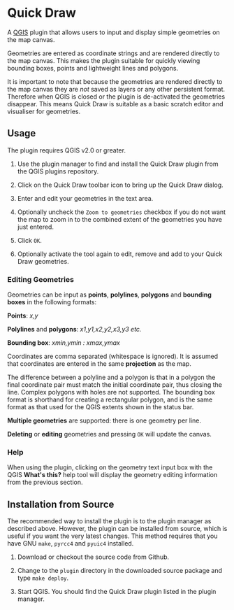 # Quick Draw

A [QGIS](http://www.qgis.org) plugin that allows users to input and display
simple geometries on the map canvas.

Geometries are entered as coordinate strings and are rendered directly to the
map canvas.  This makes the plugin suitable for quickly viewing bounding boxes,
points and lightweight lines and polygons.

It is important to note that because the geometries are rendered directly to
the map canvas they are *not* saved as layers or any other persistent format.
Therefore when QGIS is closed or the plugin is de-activated the geometries
disappear.  This means Quick Draw is suitable as a basic scratch editor and
visualiser for geometries.

## Usage

The plugin requires QGIS v2.0 or greater.

1. Use the plugin manager to find and install the Quick Draw plugin from the
   QGIS plugins repository.

2. Click on the Quick Draw toolbar icon to bring up the Quick Draw dialog.

3. Enter and edit your geometries in the text area.

4. Optionally uncheck the `Zoom to geometries` checkbox if you do not want the
   map to zoom in to the combined extent of the geometries you have just
   entered.

5. Click `OK`.

6. Optionally activate the tool again to edit, remove and add to your Quick
   Draw geometries.

### Editing Geometries

Geometries can be input as **points**, **polylines**, **polygons** and
**bounding boxes** in the following formats:

**Points**: *x,y*

**Polylines** and **polygons**: *x1,y1,x2,y2,x3,y3 etc.*

**Bounding box**: *xmin,ymin : xmax,ymax*

Coordinates are comma separated (whitespace is ignored). It is assumed that
coordinates are entered in the same **projection** as the map.

The difference between a polyline and a polygon is that in a polygon the final
coordinate pair must match the initial coordinate pair, thus closing the
line. Complex polygons with holes are not supported. The bounding box format is
shorthand for creating a rectangular polygon, and is the same format as that
used for the QGIS extents shown in the status bar.

**Multiple geometries** are supported: there is one geometry per line.

**Deleting** or **editing** geometries and pressing `OK` will update the
  canvas.

### Help

When using the plugin, clicking on the geometry text input box with the QGIS
**What's this?** help tool will display the geometry editing information from
the previous section.

## Installation from Source

The recommended way to install the plugin is to the plugin manager as described
above.  However, the plugin can be installed from source, which is useful if
you want the very latest changes.  This method requires that you have GNU
`make`, `pyrcc4` and `pyuic4` installed.

1. Download or checkout the source code from Github.

2. Change to the `plugin` directory in the downloaded source package and type
   `make deploy`.

3. Start QGIS.  You should find the Quick Draw plugin listed in the plugin
   manager.

